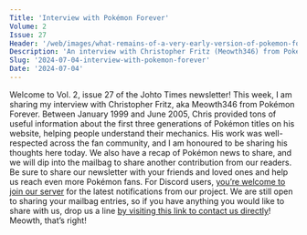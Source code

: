 ```yaml
---
Title: 'Interview with Pokémon Forever'
Volume: 2
Issue: 27
Header: '/web/images/what-remains-of-a-very-early-version-of-pokemon-forevers-layout-from-april-1999.png'
Description: 'An interview with Christopher Fritz (Meowth346) from Pokémon Forever, an English language hobby and fan site which ran between January 1999–June 2005. Plus a recap of the latest Pokémon news & mailbag'
Slug: '2024-07-04-interview-with-pokemon-forever'
Date: '2024-07-04'
---
```

Welcome to Vol. 2, issue 27 of the Johto Times newsletter! This week, I am sharing my interview with Christopher Fritz, aka Meowth346 from Pokémon Forever. Between January 1999 and June 2005, Chris provided tons of useful information about the first three generations of Pokémon titles on his website, helping people understand their mechanics. His work was well-respected across the fan community, and I am honoured to be sharing his thoughts here today. We also have a recap of Pokémon news to share, and we will dip into the mailbag to share another contribution from our readers.
Be sure to share our newsletter with your friends and loved ones and help us reach even more Pokémon fans. For Discord users, [you’re welcome to join our server](https://discord.gg/PHUsH8rPg2) for the latest notifications from our project. We are still open to sharing your mailbag entries, so if you have anything you would like to share with us, drop us a line [by visiting this link to contact us directly](https://johto.substack.com/s/mailbag)!
Meowth, that’s right!